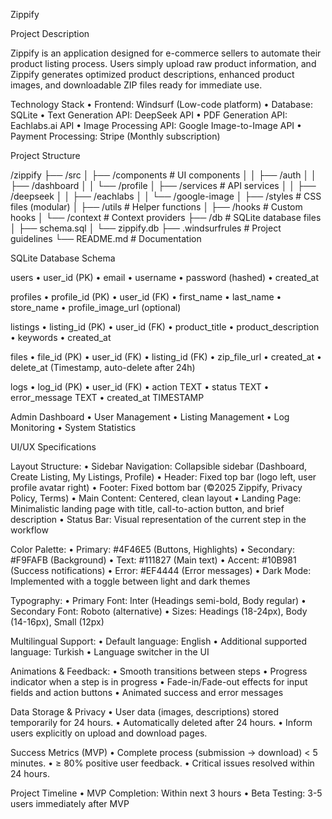Zippify

Project Description

Zippify is an application designed for e-commerce sellers to automate their product listing process. Users simply upload raw product information, and Zippify generates optimized product descriptions, enhanced product images, and downloadable ZIP files ready for immediate use.

Technology Stack
	•	Frontend: Windsurf (Low-code platform)
	•	Database: SQLite
	•	Text Generation API: DeepSeek API
	•	PDF Generation API: Eachlabs.ai API
	•	Image Processing API: Google Image-to-Image API
	•	Payment Processing: Stripe (Monthly subscription)

Project Structure

/zippify
├── /src
│   ├── /components          # UI components
│   │   ├── /auth
│   │   ├── /dashboard
│   │   └── /profile
│   ├── /services            # API services
│   │   ├── /deepseek
│   │   ├── /eachlabs
│   │   └── /google-image
│   ├── /styles              # CSS files (modular)
│   ├── /utils               # Helper functions
│   ├── /hooks               # Custom hooks
│   └── /context             # Context providers
├── /db                      # SQLite database files
│   ├── schema.sql
│   └── zippify.db
├── .windsurfrules           # Project guidelines
└── README.md                # Documentation

SQLite Database Schema

users
	•	user_id (PK)
	•	email
	•	username
	•	password (hashed)
	•	created_at

profiles
	•	profile_id (PK)
	•	user_id (FK)
	•	first_name
	•	last_name
	•	store_name
	•	profile_image_url (optional)

listings
	•	listing_id (PK)
	•	user_id (FK)
	•	product_title
	•	product_description
	•	keywords
	•	created_at

files
	•	file_id (PK)
	•	user_id (FK)
	•	listing_id (FK)
	•	zip_file_url
	•	created_at
	•	delete_at (Timestamp, auto-delete after 24h)

logs
	•	log_id (PK)
	•	user_id (FK)
	•	action TEXT
	•	status TEXT
	•	error_message TEXT
	•	created_at TIMESTAMP

Admin Dashboard
	•	User Management
	•	Listing Management
	•	Log Monitoring
	•	System Statistics

UI/UX Specifications

Layout Structure:
	•	Sidebar Navigation: Collapsible sidebar (Dashboard, Create Listing, My Listings, Profile)
	•	Header: Fixed top bar (logo left, user profile avatar right)
	•	Footer: Fixed bottom bar (©2025 Zippify, Privacy Policy, Terms)
	•	Main Content: Centered, clean layout
	•	Landing Page: Minimalistic landing page with title, call-to-action button, and brief description
	•	Status Bar: Visual representation of the current step in the workflow

Color Palette:
	•	Primary: #4F46E5 (Buttons, Highlights)
	•	Secondary: #F9FAFB (Background)
	•	Text: #111827 (Main text)
	•	Accent: #10B981 (Success notifications)
	•	Error: #EF4444 (Error messages)
	•	Dark Mode: Implemented with a toggle between light and dark themes

Typography:
	•	Primary Font: Inter (Headings semi-bold, Body regular)
	•	Secondary Font: Roboto (alternative)
	•	Sizes: Headings (18-24px), Body (14-16px), Small (12px)

Multilingual Support:
	•	Default language: English
	•	Additional supported language: Turkish
	•	Language switcher in the UI

Animations & Feedback:
	•	Smooth transitions between steps
	•	Progress indicator when a step is in progress
	•	Fade-in/Fade-out effects for input fields and action buttons
	•	Animated success and error messages

Data Storage & Privacy
	•	User data (images, descriptions) stored temporarily for 24 hours.
	•	Automatically deleted after 24 hours.
	•	Inform users explicitly on upload and download pages.

Success Metrics (MVP)
	•	Complete process (submission → download) < 5 minutes.
	•	≥ 80% positive user feedback.
	•	Critical issues resolved within 24 hours.

Project Timeline
	•	MVP Completion: Within next 3 hours
	•	Beta Testing: 3-5 users immediately after MVP